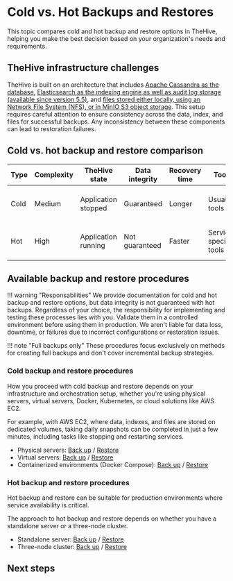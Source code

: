 # Cold vs. Hot Backups and Restores

This topic compares cold and hot backup and restore options in TheHive, helping you make the best decision based on your organization's needs and requirements.

## TheHive infrastructure challenges

TheHive is built on an architecture that includes [Apache Cassandra as the database](../../installation/step-by-step-installation-guide.md#fontawesome-solid-database-apache-cassandra), [Elasticsearch as the indexing engine as well as audit log storage (available since version 5.5)](../../installation/step-by-step-installation-guide.md#fontawesome-solid-list-elasticsearch), and [files stored either locally, using an Network File System (NFS), or in MinIO S3 object storage](../../installation/step-by-step-installation-guide.md#fontawesome-solid-folder-tree-file-storage). This setup requires careful attention to ensure consistency across the data, index, and files for successful backups. Any inconsistency between these components can lead to restoration failures.

## Cold vs. hot backup and restore comparison

| Type | Complexity | TheHive state       | Data integrity | Recovery time | Tools                  | Testing required | Use case |
| -----| ---------- | --------------------| ---------------| --------------| -----------------------| -----------------| --------|
| Cold | Medium     | Application stopped | Guaranteed      | Longer        | Usual tools            | Yes              | Want to ensure data integrity |
| Hot  | High       | Application running | Not guaranteed  | Faster        | Service-specific tools | Yes              | Can't afford any downtime |

## Available backup and restore procedures

!!! warning "Responsabilities"
    We provide documentation for cold and hot backup and restore options, but data integrity is not guaranteed with hot backups. Regardless of your choice, the responsibility for implementing and testing these processes lies with you. Validate them in a controlled environment before using them in production. We aren't liable for data loss, downtime, or failures due to incorrect configurations or restoration issues.

!!! note "Full backups only"
    These procedures focus exclusively on methods for creating full backups and don't cover incremental backup strategies.

### Cold backup and restore procedures

How you proceed with cold backup and restore depends on your infrastructure and orchestration setup, whether you're using physical servers, virtual servers, Docker, Kubernetes, or cloud solutions like AWS EC2.

For example, with AWS EC2, where data, indexes, and files are stored on dedicated volumes, taking daily snapshots can be completed in just a few minutes, including tasks like stopping and restarting services.

* Physical servers: [Back up](../backup-restore/backup/cold-backup/physical-server.md) / [Restore](../backup-restore/restore/cold-restore/physical-server.md)
* Virtual servers: [Back up](../backup-restore/backup/cold-backup/virtual-server.md) / [Restore](../backup-restore/restore/cold-restore/virtual-server.md)
* Containerized environments (Docker Compose): [Back up](../backup-restore/backup/cold-backup/docker-compose.md) / [Restore](../backup-restore/restore/cold-restore/docker-compose.md)

### Hot backup and restore procedures

Hot backup and restore can be suitable for production environments where service availability is critical.

The approach to hot backup and restore depends on whether you have a standalone server or a three-node cluster.

* Standalone server: [Back up](../backup-restore/backup/hot-backup/hot-backup-standalone-server.md) / [Restore](../backup-restore/restore/hot-restore/restore-hot-backup-standalone-server.md)
* Three-node cluster: [Back up](../backup-restore/backup/hot-backup/hot-backup-cluster.md) / [Restore](../backup-restore/restore/hot-restore/restore-hot-backup-cluster.md)

<h2>Next steps</h2>
